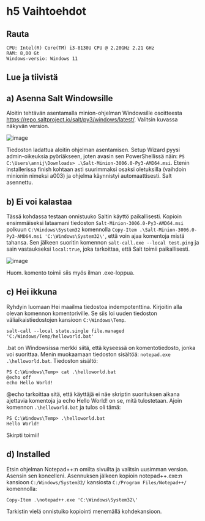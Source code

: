 # h5 Vaihtoehdot
## Rauta

    CPU: Intel(R) Core(TM) i3-8130U CPU @ 2.20GHz 2.21 GHz
    RAM: 8,00 Gt
    Windows-versio: Windows 11
    
## Lue ja tiivistä

## a) Asenna Salt Windowsille

Aloitin tehtävän asentamalla minion-ohjelman Windowsille osoitteesta https://repo.saltproject.io/salt/py3/windows/latest/. Valitsin kuvassa näkyvän version.

<img width="auto" alt="image" src="https://user-images.githubusercontent.com/101214286/235341355-5be4f53d-a5a2-46cf-8019-95331e8dc2ae.png">

Tiedoston ladattua aloitin ohjelman asentamisen. Setup Wizard pyysi admin-oikeuksia pyöriäkseen, joten avasin sen PowerShellissä näin: `PS C:\Users\annij\Downloads> .\Salt-Minion-3006.0-Py3-AMD64.msi`. Etenin installerissa finish kohtaan asti suurimmaksi osaksi oletuksilla (vaihdoin minionin nimeksi a003) ja ohjelma käynnistyi automaattisesti. Salt asennettu.

## b) Ei voi kalastaa

Tässä kohdassa testaan onnistuuko Saltin käyttö paikallisesti. Kopioin ensimmäiseksi lataamani tiedoston `Salt-Minion-3006.0-Py3-AMD64.msi` polkuun `C:\Windows\System32` komennolla `Copy-Item .\Salt-Minion-3006.0-Py3-AMD64.msi 'C:\Windows\System32\'`, että voin ajaa komentoja mistä tahansa. Sen jälkeen suoritin komennon `salt-call.exe --local test.ping` ja sain vastaukseksi `local:true`, joka tarkoittaa, että Salt toimii paikallisesti.

<img width="auto" alt="image" src="https://user-images.githubusercontent.com/101214286/235344619-15074bd7-e0c7-41a5-89c2-f4555b231e7b.png">

Huom. komento toimii siis myös ilman .exe-loppua.

## c) Hei ikkuna

Ryhdyin luomaan Hei maailma tiedostoa indempotenttina. Kirjoitin alla olevan komennon komentoriville. Se siis loi uuden tiedoston väliaikaistiedostojen kansioon `C:\Windows\Temp`. 

    salt-call --local state.single file.managed 'C:/Windows/Temp/helloworld.bat'

.bat on Windowsissa merkki siitä, että kyseessä on komentotiedosto, jonka voi suorittaa. Menin muokaamaan tiedoston sisältöä: `notepad.exe .\helloworld.bat`. Tiedoston sisältö:

    PS C:\Windows\Temp> cat .\helloworld.bat
    @echo off
    echo Hello World!

@echo tarkoittaa sitä, että käyttäjä ei näe skriptin suorituksen aikana ajettavia komentoja ja echo Hello World! on se, mitä tulostetaan. Ajoin komennon `.\helloworld.bat` ja tulos oli tämä:

    PS C:\Windows\Temp> .\helloworld.bat
    Hello World!
    
Skirpti toimii!

## d) Installed

Etsin ohjelman Notepad++:n omilta sivuilta ja valitsin uusimman version. Asensin sen koneelleni. Asennuksen jälkeen kopioin notepad++.exe:n kansioon `C:/Windows/System32/` kansiosta `C:/Program Files/Notepad++/` komennolla:

    Copy-Item .\notepad++.exe 'C:\Windows\System32\'

Tarkistin vielä onnistuiko kopiointi menemällä kohdekansioon.
